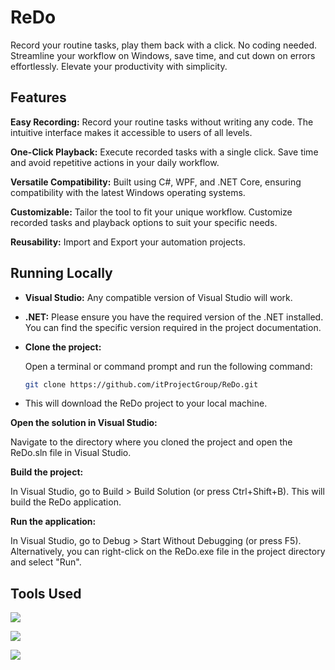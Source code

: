 
# ReDo

Record your routine tasks, play them back with a click. No coding needed. Streamline your workflow on Windows, save time, and cut down on errors effortlessly. Elevate your productivity with simplicity.


## Features

**Easy Recording:** Record your routine tasks without writing any code. The intuitive interface makes it accessible to users of all levels.

**One-Click Playback:** Execute recorded tasks with a single click. Save time and avoid repetitive actions in your daily workflow.

**Versatile Compatibility:** Built using C#, WPF, and .NET Core, ensuring compatibility with the latest Windows operating systems.

**Customizable:** Tailor the tool to fit your unique workflow. Customize recorded tasks and playback options to suit your specific needs.

**Reusability:** Import and Export your automation projects.

## Running Locally

* **Visual Studio:** Any compatible version of Visual Studio will work.
* **.NET:** Please ensure you have the required version of the .NET  installed. You can find the specific version required in the project documentation.


* **Clone the project:**

   Open a terminal or command prompt and run the following command:

   ```bash
   git clone https://github.com/itProjectGroup/ReDo.git 
* This will download the ReDo project to your local machine.


**Open the solution in Visual Studio:**

Navigate to the directory where you cloned the project and open the ReDo.sln file in Visual Studio.

**Build the project:**

In Visual Studio, go to Build > Build Solution (or press Ctrl+Shift+B). This will build the ReDo application.

**Run the application:**

In Visual Studio, go to Debug > Start Without Debugging (or press F5). Alternatively, you can right-click on the ReDo.exe file in the project directory and select "Run".

## Tools Used

![](https://img.shields.io/badge/.NET-5C2D91?style=for-the-badge&logo=.net&logoColor=white)

![](https://img.shields.io/badge/C%23-239120?style=for-the-badge&logo=c-sharp&logoColor=white)

![](https://img.shields.io/badge/Microsoft-666666?style=for-the-badge&logo=microsoft&logoColor=white)
